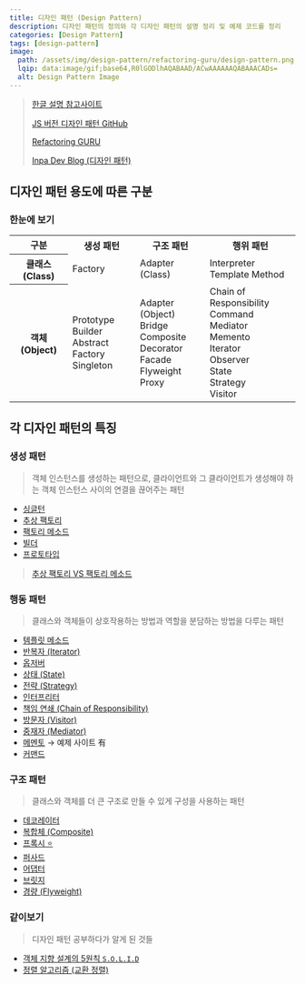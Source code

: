 ```yaml
---
title: 디자인 패턴 (Design Pattern)
description: 디자인 패턴의 정의와 각 디자인 패턴의 설명 정리 및 예제 코드를 정리
categories: [Design Pattern]
tags: [design-pattern]
image:
  path: /assets/img/design-pattern/refactoring-guru/design-pattern.png
  lqip: data:image/gif;base64,R0lGODlhAQABAAD/ACwAAAAAAQABAAACADs=
  alt: Design Pattern Image
---
```


> [한글 설명 참고사이트](https://m.hanbit.co.kr/channel/category/category_view.html?cms_code=CMS8616098823)
>
> [JS 버전 디자인 패턴 GitHub](https://github.com/fbeline/design-patterns-JS)
>
> [Refactoring GURU](https://refactoring.guru/ko/design-patterns)
>
> [Inpa Dev Blog (디자인 패턴)](https://inpa.tistory.com/category/%EB%94%94%EC%9E%90%EC%9D%B8%20%ED%8C%A8%ED%84%B4)

## 디자인 패턴 용도에 따른 구분

### 한눈에 보기

<table>
  <tr>
    <th scope="col" style='text-align: center;'>구분</th>
    <th scope="col" style='text-align: center;'>생성 패턴</th>
    <th scope="col" style='text-align: center;'>구조 패턴</th>
    <th scope="col" style='text-align: center;'>행위 패턴</th>
  </tr>

  <tr>
    <th scope="row" style='text-align: center;'>클래스 (Class)</th>
    <td>
      <li style="list-style: none;">Factory</li>
    </td>
    <td>
      <li style="list-style: none;">Adapter (Class)</li>
    </td>
    <td>
      <li style="list-style: none;">Interpreter</li>
      <li style="list-style: none;">Template Method</li>
    </td>
  </tr>

  <tr>
    <th scope="row" style='text-align: center;'>객체 (Object)</th>
    <td>
      <li style="list-style: none;">Prototype</li>
      <li style="list-style: none;">Builder</li>
      <li style="list-style: none;">Abstract Factory</li>
      <li style="list-style: none;">Singleton</li>
    </td>
    <td>
      <li style="list-style: none;">Adapter (Object)</li>
      <li style="list-style: none;">Bridge</li>
      <li style="list-style: none;">Composite</li>
      <li style="list-style: none;">Decorator</li>
      <li style="list-style: none;">Facade</li>
      <li style="list-style: none;">Flyweight</li>
      <li style="list-style: none;">Proxy</li>
    </td>
    <td>
      <li style="list-style: none;">Chain of Responsibility</li>
      <li style="list-style: none;">Command</li>
      <li style="list-style: none;">Mediator</li>
      <li style="list-style: none;">Memento</li>
      <li style="list-style: none;">Iterator</li>
      <li style="list-style: none;">Observer</li>
      <li style="list-style: none;">State</li>
      <li style="list-style: none;">Strategy</li>
      <li style="list-style: none;">Visitor</li>
    </td>
  </tr>
</table>

## 각 디자인 패턴의 특징

### 생성 패턴

> 객체 인스턴스를 생성하는 패턴으로, 클라이언트와 그 클라이언트가 생성해야 하는 객체 인스턴스 사이의 연결을 끊어주는 패턴

- [싱글턴]({{site.url}}/posts/singleton/)
- [추상 팩토리]({{site.url}}/posts/abstract-factory/)
- [팩토리 메소드]({{site.url}}/posts/factory-method/)
- [빌더]({{site.url}}/posts/builder/)
- [프로토타입]({{site.url}}/posts/prototype/)

> [추상 팩토리 VS 팩토리 메소드]({{site.url}}/posts/abstract-vs-factory/)

### 행동 패턴

> 클래스와 객체들이 상호작용하는 방법과 역할을 분담하는 방법을 다루는 패턴

- [템플릿 메소드]({{site.url}}/posts/template-method/)
- [반복자 (Iterator)]({{site.url}}/posts/iterator/)
- [옵저버]({{site.url}}/posts/observer/)
- [상태 (State)]({{site.url}}/posts/state/)
- [전략 (Strategy)]({{site.url}}/posts/strategy/)
- [인터프리터]({{site.url}}/posts/interpreter/)
- [책임 연쇄 (Chain of Responsibility)]({{site.url}}/posts/chain-of-responsibility/)
- [방문자 (Visitor)]({{site.url}}/posts/visitor/)
- [중재자 (Mediator)]({{site.url}}/posts/mediator/)
- [메멘토]({{site.url}}/posts/memento/) → 예제 사이트 有
- [커맨드]({{site.url}}/posts/command/)

### 구조 패턴

> 클래스와 객체를 더 큰 구조로 만들 수 있게 구성을 사용하는 패턴

- [데코레이터]({{site.url}}/posts/decorator/)
- [복합체 (Composite)]({{site.url}}/posts/composite/)
- [프록시 ⭐️]({{site.url}}/posts/proxy/)
- [퍼사드]({{site.url}}/posts/facade/)
- [어댑터]({{site.url}}/posts/adapter/)
- [브릿지]({{site.url}}/posts/bridge/)
- [경량 (Flyweight)]({{site.url}}/posts/flyweight/)

### 같이보기

> 디자인 패턴 공부하다가 알게 된 것들

- [객체 지향 설계의 5원칙 `S.O.L.I.D`]({{site.url}}/posts/solid/)
- [정렬 알고리즘 (교환 정렬)]({{site.url}}/categories/exchange-sort/)

